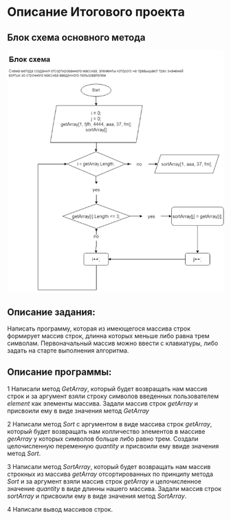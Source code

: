# Описание Итогового проекта #

## Блок схема основного метода ##

![блок схема](/%D0%91%D0%BB%D0%BE%D0%BA%20%D1%81%D1%85%D0%B5%D0%BC%D0%B0.drawio.png)

## Описание задания: ##

Написать программу, которая из имеющегося массива строк формирует массив строк, длинна которых меньше либо равна трем символам. Первоначальный массив можно ввести с клавиатуры, либо задать на старте выполнения алгоритма. 

## Описание программы: ##

1 Написали метод *GetArray*, который будет возвращать нам массив строк и за аргумент взяли строку символов введенных пользователем *element* как элементы массива. Задали массив строк *getArray* и присвоили ему в виде значения метод *GetArray*

2 Написали метод *Sort* с аргументом в виде массива строк *getArray*, который будет возвращать нам колличество элементов в массиве *gerArray* у которых символов больше либо равно трем. Создали целочисленную переменную *quantity* и присвоили ему ввиде значения метод *Sort*.

3 Написали метод *SortArray*, который будет возвращать нам массив строкных из массива *getArray* отсортированных по принципу метода *Sort* и за аргумент взяли  массив строк *getArray* и целочисленное значение *quantity* в виде длинны нашего массива. Задали массив строк *sortArray* и присвоили ему в виде значения метод *SortArray*.

4 Написали вывод массивов строк.


